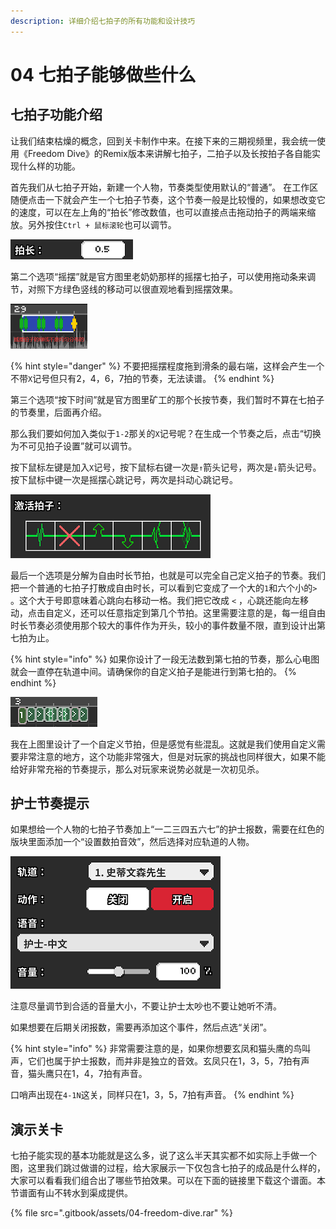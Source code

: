 ```yaml
---
description: 详细介绍七拍子的所有功能和设计技巧
---
```


# 04 七拍子能够做些什么

## 七拍子功能介绍

让我们结束枯燥的概念，回到关卡制作中来。在接下来的三期视频里，我会统一使用《Freedom Dive》的Remix版本来讲解七拍子，二拍子以及长按拍子各自能实现什么样的功能。

首先我们从七拍子开始，新建一个人物，节奏类型使用默认的“普通”。 在工作区随便点击一下就会产生一个七拍子节奏，这个节奏一般是比较慢的，如果想改变它的速度，可以在左上角的“拍长”修改数值，也可以直接点击拖动拍子的两端来缩放。另外按住`Ctrl + 鼠标滚轮`也可以调节。

![](.gitbook/assets/04-01.png)

第二个选项“摇摆”就是官方图里老奶奶那样的摇摆七拍子，可以使用拖动条来调节，对照下方绿色竖线的移动可以很直观地看到摇摆效果。

![](.gitbook/assets/04-02.png)



{% hint style="danger" %}
不要把摇摆程度拖到滑条的最右端，这样会产生一个不带`X`记号但只有2，4，6，7拍的节奏，无法读谱。
{% endhint %}

第三个选项“按下时间”就是官方图里矿工的那个长按节奏，我们暂时不算在七拍子的节奏里，后面再介绍。 

那么我们要如何加入类似于`1-2`那关的`X`记号呢？在生成一个节奏之后，点击“切换为不可见拍子设置”就可以调节。

按下鼠标左键是加入`X`记号，按下鼠标右键一次是`↑`箭头记号，两次是`↓`箭头记号。按下鼠标中键一次是摇摆心跳记号，两次是抖动心跳记号。

![](.gitbook/assets/04-03.png)

最后一个选项是分解为自由时长节拍，也就是可以完全自己定义拍子的节奏。我们把一个普通的七拍子打散成自由时长，可以看到它变成了一个大的`1`和六个小的`>` 。这个大于号即意味着心跳向右移动一格。我们把它改成 `<` ，心跳还能向左移动，点击自定义，还可以任意指定到第几个节拍。这里需要注意的是，每一组自由时长节奏必须使用那个较大的事件作为开头，较小的事件数量不限，直到设计出第七拍为止。

{% hint style="info" %}
如果你设计了一段无法数到第七拍的节奏，那么心电图就会一直停在轨道中间。请确保你的自定义拍子是能进行到第七拍的。
{% endhint %}

![](.gitbook/assets/04-04.png)

我在上图里设计了一个自定义节拍，但是感觉有些混乱。这就是我们使用自定义需要非常注意的地方，这个功能非常强大，但是对玩家的挑战也同样很大，如果不能给好非常充裕的节奏提示，那么对玩家来说势必就是一次初见杀。

## 护士节奏提示

如果想给一个人物的七拍子节奏加上“一二三四五六七”的护士报数，需要在红色的版块里面添加一个“设置数拍音效”，然后选择对应轨道的人物。

![](.gitbook/assets/04-05.png)

注意尽量调节到合适的音量大小，不要让护士太吵也不要让她听不清。

如果想要在后期关闭报数，需要再添加这个事件，然后点选“关闭”。

{% hint style="info" %}
非常需要注意的是，如果你想要玄凤和猫头鹰的鸟叫声，它们也属于护士报数，而并非是独立的音效。玄凤只在1，3，5，7拍有声音，猫头鹰只在1，4，7拍有声音。

口哨声出现在`4-1N`这关，同样只在1，3，5，7拍有声音。
{% endhint %}

## 演示关卡

七拍子能实现的基本功能就是这么多，说了这么半天其实都不如实际上手做一个图，这里我们跳过做谱的过程，给大家展示一下仅包含七拍子的成品是什么样的，大家可以看看我们组合出了哪些节拍效果。可以在下面的链接里下载这个谱面。本节谱面有山不转水到渠成提供。

{% file src=".gitbook/assets/04-freedom-dive.rar" %}

